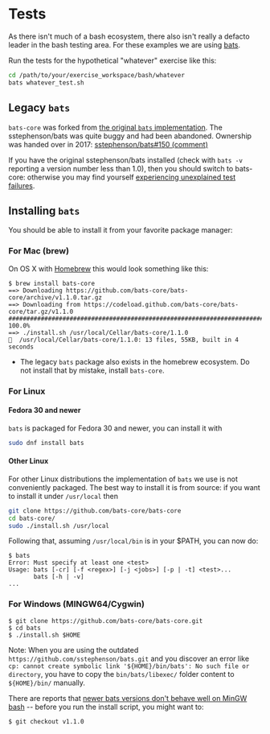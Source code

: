 # Tests

As there isn't much of a bash ecosystem, there also isn't really a defacto
leader in the bash testing area. For these examples we are using
[bats](https://github.com/bats-core/bats-core). 

Run the tests for the hypothetical "whatever" exercise like this:
```bash
cd /path/to/your/exercise_workspace/bash/whatever
bats whatever_test.sh
```

## Legacy `bats`

`bats-core` was forked from [the original `bats`
implementation](https://github.com/sstephenson/bats).  The sstephenson/bats
was quite buggy and had been abandoned. Ownership was handed over in 2017: 
[sstephenson/bats#150 (comment)](https://github.com/sstephenson/bats/issues/150#issuecomment-323845404)

If you have the original sstephenson/bats installed (check with `bats -v`
reporting a version number less than 1.0), then you should switch to
bats-core: otherwise you may find yourself [experiencing unexplained test
failures](https://github.com/exercism/bash/pull/445).

## Installing `bats`

You should be able to install it from your favorite package manager:

### For Mac (brew)
On OS X
with [Homebrew](https://brew.sh/) this would look something like this:
```
$ brew install bats-core
==> Downloading https://github.com/bats-core/bats-core/archive/v1.1.0.tar.gz
==> Downloading from https://codeload.github.com/bats-core/bats-core/tar.gz/v1.1.0
######################################################################## 100.0%
==> ./install.sh /usr/local/Cellar/bats-core/1.1.0
🍺  /usr/local/Cellar/bats-core/1.1.0: 13 files, 55KB, built in 4 seconds
```

* The legacy `bats` package also exists in the homebrew ecosystem. Do not
install that by mistake, install `bats-core`.

### For Linux

#### Fedora 30 and newer

`bats` is packaged for Fedora 30 and newer, you can install it with

```bash
sudo dnf install bats
```

#### Other Linux

For other Linux distributions the implementation of `bats` we use is not conveniently packaged. The best way to install it is from source: if you want to install it under `/usr/local` then
```bash
git clone https://github.com/bats-core/bats-core
cd bats-core/
sudo ./install.sh /usr/local
```
Following that, assuming `/usr/local/bin` is in your $PATH, you can now do:
```
$ bats
Error: Must specify at least one <test>
Usage: bats [-cr] [-f <regex>] [-j <jobs>] [-p | -t] <test>...
       bats [-h | -v]
...
```

### For Windows (MINGW64/Cygwin)
```
$ git clone https://github.com/bats-core/bats-core.git
$ cd bats
$ ./install.sh $HOME
```
Note: When you are using the outdated `https://github.com/sstephenson/bats.git` and you discover an error like `cp: cannot create symbolic link '${HOME}/bin/bats': No such file or directory`, you have to copy the `bin/bats/libexec/` folder content to `${HOME}/bin/` manually.

There are reports that [newer bats versions don't behave well on MinGW bash](https://github.com/bats-core/bats-core/issues/256) -- before you run the install script, you might want to:
```
$ git checkout v1.1.0
```
